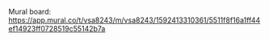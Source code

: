 Mural board:  https://app.mural.co/t/vsa8243/m/vsa8243/1592413310361/5511f8f16a1ff44ef14923ff0728519c55142b7a
